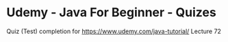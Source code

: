 Udemy - Java For Beginner - Quizes
==================================
Quiz (Test) completion for https://www.udemy.com/java-tutorial/ Lecture 72
